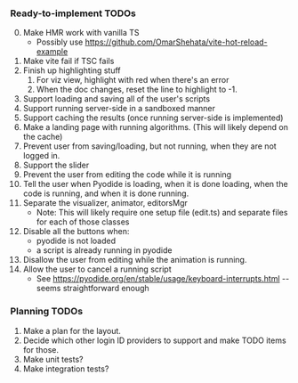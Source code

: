 ### Ready-to-implement TODOs

0. Make HMR work with vanilla TS
    * Possibly use https://github.com/OmarShehata/vite-hot-reload-example
0. Make vite fail if TSC fails
1. Finish up highlighting stuff
    1. For viz view, highlight with red when there's an error
    2. When the doc changes, reset the line to highlight to -1.
2. Support loading and saving all of the user's scripts
4. Support running server-side in a sandboxed manner
5. Support caching the results (once running server-side is implemented)
6. Make a landing page with running algorithms.  (This will likely depend on the cache)
7. Prevent user from saving/loading, but not running, when they are not logged in.
8. Support the slider
9. Prevent the user from editing the code while it is running
10. Tell the user when Pyodide is loading, when it is done loading, when the code is running, and when it is done running.
11. Separate the visualizer, animator, editorsMgr
    * Note: This will likely require one setup file (edit.ts) and separate files for each of those classes
12. Disable all the buttons when:
    * pyodide is not loaded
    * a script is already running in pyodide
13. Disallow the user from editing while the animation is running.
14. Allow the user to cancel a running script
    * See https://pyodide.org/en/stable/usage/keyboard-interrupts.html -- seems straightforward enough

### Planning TODOs
1. Make a plan for the layout.
2. Decide which other login ID providers to support and make TODO items for those.
3. Make unit tests?
4. Make integration tests?

